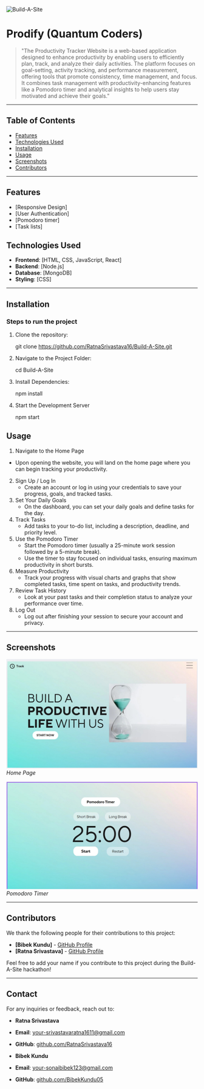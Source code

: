 ![Build-A-Site](https://i.imgur.com/nZPQ9If.png)

# Prodify (Quantum Coders)


> "The Productivity Tracker Website is a web-based application designed to enhance productivity by enabling users to efficiently plan, track, and analyze their daily activities. The platform focuses on goal-setting, activity tracking, and performance measurement, offering tools that promote consistency, time management, and focus. It combines task management with productivity-enhancing features like a Pomodoro timer and analytical insights to help users stay motivated and achieve their goals."

---

## Table of Contents

- [Features](#features)
- [Technologies Used](#technologies-used)
- [Installation](#installation)
- [Usage](#usage)
- [Screenshots](#screenshots)
- [Contributors](#contributors)

---

## Features

- [Responsive Design]
- [User Authentication]
- [Pomodoro timer]
- [Task lists]

## Technologies Used

- **Frontend**: [HTML, CSS, JavaScript, React]
- **Backend**: [Node.js]
- **Database**: [MongoDB]
- **Styling**: [CSS]

---

## Installation

### Steps to run the project
1. Clone the repository:

   git clone https://github.com/RatnaSrivastava16/Build-A-Site.git

3. Navigate to the Project Folder:

   cd Build-A-Site

4. Install Dependencies:
   
   npm install

6. Start the Development Server

   npm start

## Usage

1. Navigate to the Home Page
 - Upon opening the website, you will land on the home page where you can begin tracking your productivity.
2. Sign Up / Log In
   - Create an account or log in using your credentials to save your progress, goals, and tracked tasks.
3. Set Your Daily Goals
   - On the dashboard, you can set your daily goals and define tasks for the day.
4. Track Tasks
   - Add tasks to your to-do list, including a description, deadline, and priority level.
5. Use the Pomodoro Timer
   - Start the Pomodoro timer (usually a 25-minute work session followed by a 5-minute break).
   - Use the timer to stay focused on individual tasks, ensuring maximum productivity in short bursts.
6. Measure Productivity
   - Track your progress with visual charts and graphs that show completed tasks, time spent on tasks, and productivity trends.
7. Review Task History
   - Look at your past tasks and their completion status to analyze your performance over time.
8. Log Out
   - Log out after finishing your session to secure your account and privacy.

---

## Screenshots

![Screenshot 1](https://github.com/RatnaSrivastava16/Build-A-Site/blob/master/home.jpg)
*Home Page*

![Screenshot 2](https://github.com/RatnaSrivastava16/Build-A-Site/blob/master/pomodoro.jpg)
*Pomodoro Timer*

---

## Contributors

We thank the following people for their contributions to this project:

- **[Bibek Kundu]** - [GitHub Profile](https://github.com/BibekKundu05)
- **[Ratna Srivastava]** - [GitHub Profile](https://github.com/RatnaSrivastava16)

Feel free to add your name if you contribute to this project during the Build-A-Site hackathon!

---

## Contact

For any inquiries or feedback, reach out to:

- **Ratna Srivastava**
- **Email**: [your-srivastavaratna1611@gmail.com](mailto:srivastavaratna1611@gmail.com)
- **GitHub**: [github.com/RatnaSrivastava16](https://github.com/RatnaSrivastava16)

- **Bibek Kundu**
- **Email**: [your-sonaibibek123@gmail.com](mailto:your-sonaibibek123@gmail.com)
- **GitHub**: [github.com/BibekKundu05](https://github.com/BibekKundu05)
